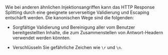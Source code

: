 Wie bei anderen ähnlichen Injektionsangriffen kann das HTTP Response Splitting durch eine geeignete serverseitige Validierung und Escaping entschärft werden. Die kanonischen Wege sind die folgenden:

- Sorgfältige Validierung und Bereinigung aller vom Benutzer bereitgestellten Inhalte, die zum Zusammenstellen von Antwort-Headern verwendet werden könnten.

- Verschlüsseln Sie gefährliche Zeichen wie `\r` und `\n`.
